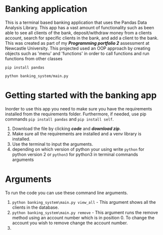 Banking application
=
This is a terminal based banking application that uses the Pandas Data Analysis Library. 
This app has a vast amount of functionality such as been able to see all clients of 
the bank, deposit/withdraw money from a clients account, search for specific clients
in the bank, and add a client to the bank. This was created as part of my ***Programming 
portfolio 2*** assessment at Newcastle University. This projected used an OOP approach by 
creating objects such as 'menu' and 'functions' in order to call functions and run functions
from other classes




`pip install pandas`


`python banking_system/main.py`



Getting started with the banking app
====================================
Inorder to use this app you need to make sure you have the requirements installed from the
requirements folder. Furthermore, if needed, use pip commands `pip install pandas` and `pip install self`.

1) Download the file by clicking ***code*** and ***download zip***.
2) Make sure all the requirements are installed and a venv library is installed.
3) Use the terminal to input the arguments.
4) depending on which version of python your using write `python` for python version 2 or `python3`
for python3 in terminal commands arguments


Arguments
=========
To run the code you can use these command line arguments.

1) `python banking_system\main.py view_all` - This argument shows all the clients in the database.
2) `python banking_system\main.py remove` - This argument runs the remove method using an account number
which is in position 0. To change the account you wish to remove change the account number.
3) 

